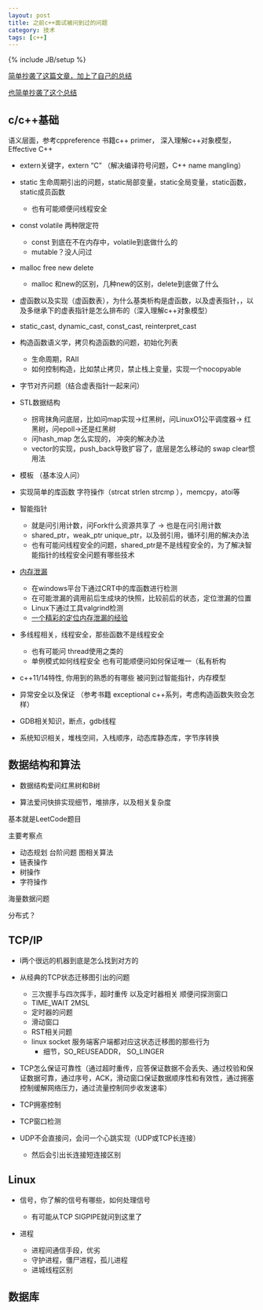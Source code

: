 ```yaml
---
layout: post
title: 之前c++面试被问到过的问题
category: 技术
tags: [c++]
---
```

{% include JB/setup %}



[简单抄袭了这篇文章，加上了自己的总结](https://blog.csdn.net/shanghairuoxiao/article/details/72876248)

[也简单抄袭了这个总结](https://github.com/arkingc/note/blob/master/interview/C%2B%2B.md)

## c/c++基础 

语义层面，参考cppreference 书籍c++ primer， 深入理解c++对象模型，Effective C++

- extern关键字，extern “C” （解决编译符号问题，C++ name mangling）

- static 生命周期引出的问题，static局部变量，static全局变量，static函数，static成员函数
  - 也有可能顺便问线程安全

- const volatile 两种限定符 
  - const 到底在不在内存中，volatile到底做什么的
  - mutable？没人问过
- malloc free new delete 
  - malloc 和new的区别，几种new的区别，delete到底做了什么
- 虚函数以及实现（虚函数表），为什么基类析构是虚函数，以及虚表指针，，以及多继承下的虚表指针是怎么排布的（深入理解c++对象模型）
- static_cast, dynamic_cast, const_cast, reinterpret_cast
- 构造函数语义学，拷贝构造函数的问题，初始化列表
  - 生命周期，RAII
  - 如何控制构造，比如禁止拷贝，禁止栈上变量，实现一个nocopyable
- 字节对齐问题（结合虚表指针一起来问）
- STL数据结构 
  - 拐弯抹角问底层，比如问map实现->红黑树，问LinuxO1公平调度器->  红黑树，问epoll->还是红黑树
  - 问hash_map  怎么实现的， 冲突的解决办法
  - vector的实现，push_back导致扩容了，底层是怎么移动的  swap clear惯用法
- 模板 （基本没人问）
- 实现简单的库函数 字符操作（strcat strlen strcmp ），memcpy，atoi等
- 智能指针 
  - 就是问引用计数，问Fork什么资源共享了 -> 也是在问引用计数
  - shared_ptr，weak_ptr unique_ptr，以及弱引用，循环引用的解决办法
  - 也有可能问线程安全的问题，shared_ptr是不是线程安全的，为了解决智能指针的线程安全问题有哪些技术

- [内存泄漏](http://www.cnblogs.com/skynet/archive/2011/02/20/1959162.html) 
  - 在windows平台下通过CRT中的库函数进行检测
  - 在可能泄漏的调用前后生成块的快照，比较前后的状态，定位泄漏的位置
  - Linux下通过工具valgrind检测
  - [一个精彩的定位内存泄漏的经验](https://zhuanlan.zhihu.com/p/40912446)

- 多线程相关，线程安全，那些函数不是线程安全
  - 也有可能问 thread使用之类的
  - 单例模式如何线程安全 也有可能顺便问如何保证唯一（私有析构

- c++11/14特性, 你用到的熟悉的有哪些 被问到过智能指针，内存模型
- 异常安全以及保证 （参考书籍 exceptional c++系列，考虑构造函数失败会怎样）
- GDB相关知识，断点，gdb线程
- 系统知识相关，堆栈空间，入栈顺序，动态库静态库，字节序转换

## 数据结构和算法

- 数据结构爱问红黑树和B树

- 算法爱问快排实现细节，堆排序，以及相关复杂度

基本就是LeetCode题目

主要考察点

- 动态规划 台阶问题 图相关算法
- 链表操作
- 树操作
- 字符操作

海量数据问题

分布式？



## TCP/IP

- l两个很远的机器到底是怎么找到对方的
- 从经典的TCP状态迁移图引出的问题
  - 三次握手与四次挥手，超时重传 以及定时器相关 顺便问探测窗口
  - TIME_WAIT 2MSL
  - 定时器的问题
  - 滑动窗口
  - RST相关问题
  - linux socket 服务端客户端都对应这状态迁移图的那些行为
    - 细节，SO_REUSEADDR， SO_LINGER
- TCP怎么保证可靠性（通过超时重传，应答保证数据不会丢失、通过校验和保证数据可靠，通过序号，ACK，滑动窗口保证数据顺序性和有效性，通过拥塞控制缓解网络压力，通过流量控制同步收发速率）
- TCP拥塞控制
- TCP窗口检测
- UDP不会直接问，会问一个心跳实现（UDP或TCP长连接）

  - 然后会引出长连接短连接区别


## Linux

- 信号，你了解的信号有哪些，如何处理信号
  - 有可能从TCP SIGPIPE就问到这里了

- 进程
  - 进程间通信手段，优劣
  - 守护进程，僵尸进程，孤儿进程
  - 进城线程区别



## 数据库



